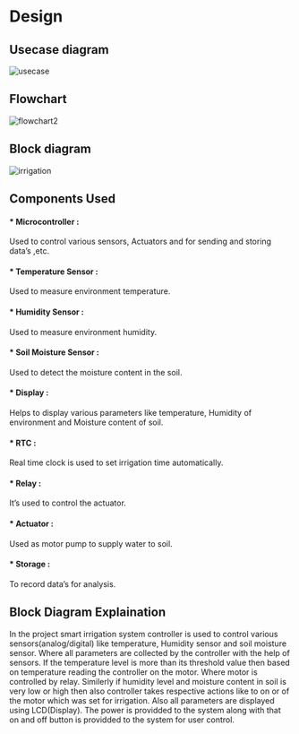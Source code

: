 # Design
## Usecase diagram
![usecase](https://user-images.githubusercontent.com/46900710/155770366-ee2bdb72-2774-478f-9227-2937691a1a10.JPG)

## Flowchart
![flowchart2](https://user-images.githubusercontent.com/46900710/155830718-fe4051ac-5f74-48bf-851c-76f6bd31e806.JPG)



## Block diagram

![irrigation](https://user-images.githubusercontent.com/46900710/155770530-6354cd86-c151-4262-b7d9-458c5cfb9d7e.JPG)

## Components Used

#### * Microcontroller :
 Used to control various sensors, Actuators and for sending and storing data’s ,etc.

#### * Temperature Sensor : 
Used to measure environment temperature. 

#### * Humidity Sensor :
Used to measure environment humidity.

#### * Soil Moisture Sensor : 
Used to detect the moisture content in the soil.

#### * Display :
Helps to display various parameters like temperature, Humidity of environment and    Moisture content of soil.

#### * RTC :
Real time clock is used to set irrigation time automatically.

#### * Relay :
It’s used to control the actuator.

#### * Actuator : 
Used as motor pump to supply water to soil.

#### * Storage :
To record data’s for analysis.



## Block Diagram Explaination 
In the project smart irrigation system controller is used to control various sensors(analog/digital) like temperature, Humidity sensor and soil moisture sensor. Where all parameters are collected by the controller with the help of sensors. If the temperature level is more than its threshold value then based on temperature reading the controller on the motor. Where motor is controlled by relay. Similerly if humidity level and moisture content in soil is very low or high then also controller takes respective actions like to on or of the motor which was set for irrigation. Also all parameters are displayed using LCD(Display). The power is providded to the system along with that on and off button is providded to the system for user control.

